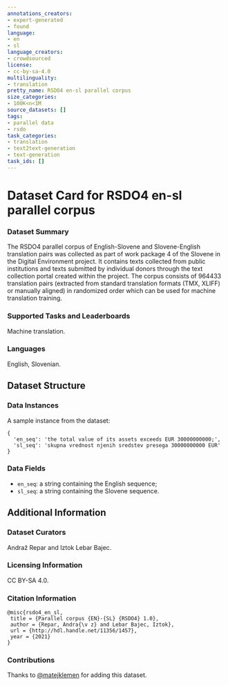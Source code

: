 ```yaml
---
annotations_creators:
- expert-generated
- found
language:
- en
- sl
language_creators:
- crowdsourced
license:
- cc-by-sa-4.0
multilinguality:
- translation
pretty_name: RSDO4 en-sl parallel corpus
size_categories:
- 100K<n<1M
source_datasets: []
tags:
- parallel data
- rsdo
task_categories:
- translation
- text2text-generation
- text-generation
task_ids: []
---
```


# Dataset Card for RSDO4 en-sl parallel corpus

### Dataset Summary

The RSDO4 parallel corpus of English-Slovene and Slovene-English translation pairs was collected as part of work package 4 of the Slovene in the Digital Environment project. It contains texts collected from public institutions and texts submitted by individual donors through the text collection portal created within the project. The corpus consists of 964433 translation pairs (extracted from standard translation formats (TMX, XLIFF) or manually aligned) in randomized order which can be used for machine translation training.

### Supported Tasks and Leaderboards

Machine translation. 

### Languages

English, Slovenian.

## Dataset Structure

### Data Instances

A sample instance from the dataset:
```
{
  'en_seq': 'the total value of its assets exceeds EUR 30000000000;', 
  'sl_seq': 'skupna vrednost njenih sredstev presega 30000000000 EUR'
}
```

### Data Fields

- `en_seq`: a string containing the English sequence; 
- `sl_seq`: a string containing the Slovene sequence.

## Additional Information

### Dataset Curators

Andraž Repar and Iztok Lebar Bajec. 

### Licensing Information

CC BY-SA 4.0.

### Citation Information

```
@misc{rsdo4_en_sl,
 title = {Parallel corpus {EN}-{SL} {RSDO4} 1.0},
 author = {Repar, Andra{\v z} and Lebar Bajec, Iztok},
 url = {http://hdl.handle.net/11356/1457},
 year = {2021}
}
```

### Contributions

Thanks to [@matejklemen](https://github.com/matejklemen) for adding this dataset.
